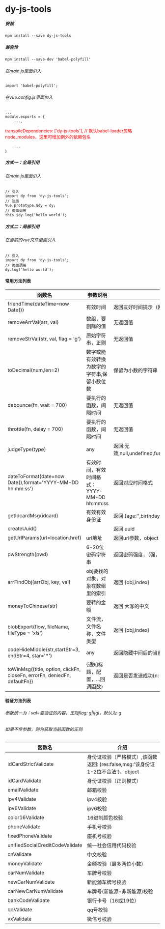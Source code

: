 # dy-js-tools

##### 安装
```
npm install --save dy-js-tools
```

##### 兼容性
```
npm install --save-dev 'babel-polyfill'
```

###### 在main.js里面引入
```
import 'babel-polyfill';
```
###### 在vue.config.js里面加入
```
...
module.exports = {
    ...,
```
<div style="color:red;">transpileDependencies: ['dy-js-tools'], // 默认babel-loader忽略node_modules，这里可增加例外的依赖包名</div>

```
    ...
｝
```



##### 方式一：全局引用
###### 在main.js里面引入
```
// 引入
import dy from 'dy-js-tools';
// 注册
Vue.prototype.$dy = dy;
// 页面调用
this.$dy.log('hello world');
```

##### 方式二：局部引用
###### 在当前的vue文件里面引入
```
// 引入
import dy from 'dy-js-tools';
// 页面调用
dy.log('hello world');
```

#### 常用方法列表
| 函数名 | 参数说明 | 返回值说明 | 介绍 |
| ---- | ---- | ---- | ---- |
| friendTime(dateTime=now Date()) | 有效时间 | 返回友好时间提示（刚刚，1分钟前，1小时前，3个月前等） | 友好时间转换 |
| removeArrVal(arr, val) | 数组，要删除的值 | 无返回值 | 删除数组指定值 |
| removeStrVal(str, val, flag = 'g') | 原始字符串，正则 | 无返回值 | 删除字符串指定内容，可以写正则 |
| toDecimal(num,len=2) | 数字或能有效转换为数字的字符串,保留小数位数 | 保留为小数的字符串 | 精准保留小数点后len位，处理计算带来的误差，如0.1+0.2=0.30000000000000004 |
| debounce(fn, wait = 700) | 要执行的函数，间隔时间 | 无返回值 | 防抖,用户在一定时间内持续操作，用户操作完成后执行，如窗口改变，滚动条滚动 |
| throttle(fn, delay = 700) | 要执行的函数，间隔时间 | 无返回值 | 节流,用户在一定时间内持续操作，每间隔一定时间执行一次，如ajax请求 |
| judgeType(type) | any | 返回:无效,null,undefined,function,array,object,number,string,boolean | 精准判断数据类型 |
| dateToFormat(date=now Date(),format='YYYY-MM-DD hh:mm:ss') | 有效时间，有效时间格式： YYYY-MM-DD hh:mm:ss | 返回对应时间格式 | 格式化时间 |
| getIdcardMsg(idcard) | 有效有效身份证 | 返回 {age:'',birthday:'',sex:''}，object | 获取身份证信息（年龄，生日，性别） |
| createUuid() |  | 返回 uuid | 生成uuid |
| getUrlParams(url=location.href) | url地址 | 返回url参数，object | 获取url参数 |
| pwStrength(pwd) | 6-20位密码字符串 | 返回密码强度，（强，中，弱，非常弱） | 获取密码强度 |
| arrFindObj(arrObj, key, val) | obj要找的对象，对象在数组里的索引 | 返回 {obj,index} | 在数组对象里面获取某个属性值等于val的对象 |
| moneyToChinese(str) | 要转的金额 | 返回 大写的中文 | 金额转大写 |
| blobExport(flow, fileName, fileType = 'xls') | 文件流，文件名称，文件类型 | 返回 {obj,index} | 下载文件流 |
| codeHideMiddle(str,startStr=3, endStr=4, star='*') | any | 返回隐藏中间后的当前字符串：135*****008 | 字符隐藏，转* |
| toWinMsg({title, option, clickFn, closeFn, errorFn, deniedFn, defaultFn}) | {通知标题，配置，...回调函数} | 返回是否发送成功{n: null,code: -1,msg: ''} | 向windows发送通知 |

#### 验证方法列表
###### 参数统一为：val=要验证的内容，正则flag: g|i|gi，默认为: g
###### 如果不传参数，则为获取当前函数的正则

| 函数名 | 介绍 |
| ---- | ---- |
| idCardStrictValidate | 身份证校验（严格模式）,该函数返回: {res:false,msg:'该身份证1-2位不合法'}，object |
| idCardValidate | 身份证校验（正则模式） |
| emailValidate | 邮箱校验 |
| ipv4Validate | ipv4校验 |
| ipv6Validate | ipv6校验 |
| color16Validate | 16进制颜色校验 |
| phoneValidate | 手机号校验 |
| fixedPhoneValidate | 座机号校验 |
| unifiedSocialCreditCodeValidate | 统一社会信用代码校验 |
| cnValidate | 中文校验 |
| moneyValidate | 金额校验（最多两位小数） |
| carNumValidate | 车牌号校验 |
| newCarNumValidate | 新能源车牌号校验 |
| carNewCarNumValidate | 车牌号(新能源+非新能源)校验 |
| bankCodeValidate | 银行卡号（16或19位） |
| qqValidate | qq号校验 |
| vxValidate | 微信号校验 |
````````
